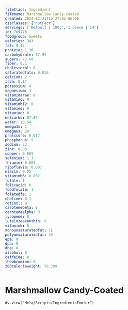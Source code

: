 ```yaml
---
fileClass: Ingredient
filename: Marshmallow Candy-Coated
created: 2024-12-21T19:27:02-06:00
cssclasses: ['nutFact']
servings: ['Default | 100g','1 piece | 14']
id: 789278
foodgroup: Sweets
calories: 343
fat: 0.13
protein: 1.16
carbohydrate: 87.99
sugars: 72.68
fiber: 0.1
cholesterol: 0
saturatedfats: 0.036
calcium: 2
iron: 0.17
potassium: 4
magnesium: 1
vitaminarae: 0
vitaminc: 0
vitaminb12: 0
vitamind: 0
vitamine: 0
netcarbs: 87.89
water: 10.54
omega3s: 1
omega6s: 29
pralscore: 0.617
phosphorus: 5
sodium: 52
zinc: 0.03
copper: 0.065
selenium: 1.3
thiamin: 0.001
riboflavin: 0.007
niacin: 0.05
vitaminb6: 0.002
folate: 1
folicacid: 0
foodfolate: 1
folatedfe: 1
choline: 0.1
retinol: 0
carotenebeta: 0
carotenealpha: 0
lycopene: 0
luteinzeaxanthin: 0
vitamink: 0
monounsaturatedfat: 51
polyunsaturatedfat: 30
epa: 0
dpa: 0
dha: 0
alcohol: 0
caffeine: 0
theobromine: 0
200calorieweight: 58.309
---
```


# Marshmallow Candy-Coated

```dataviewjs
dv.view("Meta/Scripts/IngredientsFooter")
```